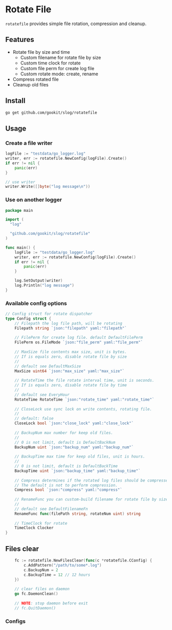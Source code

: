 # Rotate File

 `rotatefile` provides simple file rotation, compression and cleanup.

## Features

- Rotate file by size and time
  - Custom filename for rotate file by size
  - Custom time clock for rotate
  - Custom file perm for create log file
  - Custom rotate mode: create, rename
- Compress rotated file
- Cleanup old files

## Install

```bash
go get github.com/gookit/slog/rotatefile
```

## Usage

### Create a file writer

```go
logFile := "testdata/go_logger.log"
writer, err := rotatefile.NewConfig(logFile).Create()
if err != nil {
    panic(err)
}

// use writer
writer.Write([]byte("log message\n"))
```

### Use on another logger

```go
package main

import (
  "log"

  "github.com/gookit/slog/rotatefile"
)

func main() {
	logFile := "testdata/go_logger.log"
	writer, err := rotatefile.NewConfig(logFile).Create()
	if err != nil {
		panic(err) 
	}

	log.SetOutput(writer)
	log.Println("log message")
}
```

### Available config options

```go
// Config struct for rotate dispatcher
type Config struct {
    // Filepath the log file path, will be rotating
    Filepath string `json:"filepath" yaml:"filepath"`
    
    // FilePerm for create log file. default DefaultFilePerm
    FilePerm os.FileMode `json:"file_perm" yaml:"file_perm"`
    
    // MaxSize file contents max size, unit is bytes.
    // If is equals zero, disable rotate file by size
    //
    // default see DefaultMaxSize
    MaxSize uint64 `json:"max_size" yaml:"max_size"`
    
    // RotateTime the file rotate interval time, unit is seconds.
    // If is equals zero, disable rotate file by time
    //
    // default see EveryHour
    RotateTime RotateTime `json:"rotate_time" yaml:"rotate_time"`
    
    // CloseLock use sync lock on write contents, rotating file.
    //
    // default: false
    CloseLock bool `json:"close_lock" yaml:"close_lock"`
    
    // BackupNum max number for keep old files.
    //
    // 0 is not limit, default is DefaultBackNum
    BackupNum uint `json:"backup_num" yaml:"backup_num"`
    
    // BackupTime max time for keep old files, unit is hours.
    //
    // 0 is not limit, default is DefaultBackTime
    BackupTime uint `json:"backup_time" yaml:"backup_time"`
    
    // Compress determines if the rotated log files should be compressed using gzip.
    // The default is not to perform compression.
    Compress bool `json:"compress" yaml:"compress"`
    
    // RenameFunc you can custom-build filename for rotate file by size.
    //
    // default see DefaultFilenameFn
    RenameFunc func(filePath string, rotateNum uint) string
    
    // TimeClock for rotate
    TimeClock Clocker
}
```

## Files clear

```go
	fc := rotatefile.NewFilesClear(func(c *rotatefile.CConfig) {
		c.AddPattern("/path/to/some*.log")
		c.BackupNum = 2
		c.BackupTime = 12 // 12 hours
	})
	
	// clear files on daemon
	go fc.DaemonClean()
	
	// NOTE: stop daemon before exit
	// fc.QuitDaemon()
```

### Configs

```go

```